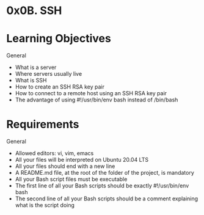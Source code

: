 # 0x0B. SSH

# Learning Objectives
General
* What is a server
* Where servers usually live
* What is SSH
* How to create an SSH RSA key pair
* How to connect to a remote host using an SSH RSA key pair
* The advantage of using #!/usr/bin/env bash instead of /bin/bash

# Requirements
General
* Allowed editors: vi, vim, emacs
* All your files will be interpreted on Ubuntu 20.04 LTS
* All your files should end with a new line
* A README.md file, at the root of the folder of the project, is mandatory
* All your Bash script files must be executable
* The first line of all your Bash scripts should be exactly #!/usr/bin/env bash
* The second line of all your Bash scripts should be a comment explaining what is the script doing
